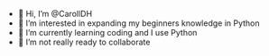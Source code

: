 - 👋 Hi, I’m @CarollDH
- 👀 I’m interested in expanding my beginners knowledge in Python
- 🌱 I’m currently learning coding and I use Python
- 💞️ I’m not really ready to collaborate


<!---
CarollDH/CarollDH is a ✨ special ✨ repository because its `README.md` (this file) appears on your GitHub profile.
You can click the Preview link to take a look at your changes.
--->
